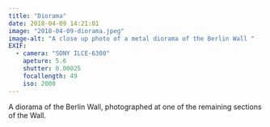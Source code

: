 ```yaml
---
title: "Diorama"
date: 2018-04-09 14:21:01
image: "2018-04-09-diorama.jpeg"
image-alt: "A close up photo of a metal diorama of the Berlin Wall "
EXIF:
  - camera: "SONY ILCE-6300"
    apeture: 5.6
    shutter: 0.00025
    focallength: 49
    iso: 2000
---
```


A diorama of the Berlin Wall, photographed at one of the remaining sections of the Wall.